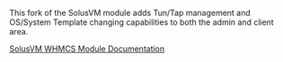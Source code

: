 This fork of the SolusVM module adds Tun/Tap management and OS/System Template changing capabilities to both the admin and client area.

[SolusVM WHMCS Module Documentation](https://docs.solusvm.com/display/BET/SolusVM+WHMCS+billing+module)
